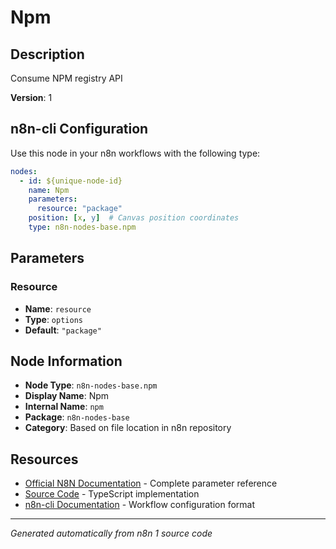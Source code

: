 # Npm

## Description

Consume NPM registry API

**Version**: 1

## n8n-cli Configuration

Use this node in your n8n workflows with the following type:

```yaml
nodes:
  - id: ${unique-node-id}
    name: Npm
    parameters:
      resource: "package"
    position: [x, y]  # Canvas position coordinates
    type: n8n-nodes-base.npm
```

## Parameters

### Resource

- **Name**: `resource`
- **Type**: `options`
- **Default**: `"package"`


## Node Information

- **Node Type**: `n8n-nodes-base.npm`
- **Display Name**: Npm
- **Internal Name**: `npm`
- **Package**: `n8n-nodes-base`
- **Category**: Based on file location in n8n repository

## Resources

- [Official N8N Documentation](https://docs.n8n.io/integrations/builtin/app-nodes/n8n-nodes-base.npm/) - Complete parameter reference
- [Source Code](https://github.com/n8n-io/n8n/blob/master/packages/nodes-base/nodes/Npm/Npm.node.ts) - TypeScript implementation
- [n8n-cli Documentation](https://github.com/edenreich/n8n-cli) - Workflow configuration format

---
*Generated automatically from n8n 1 source code*
